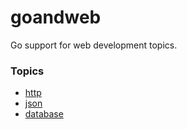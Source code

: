 # goandweb

Go support for web development topics.

### Topics

- [http](web-http)
- [json](web-json)
- [database]()